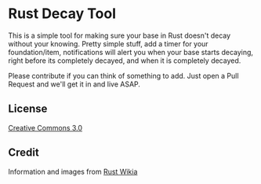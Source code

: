 # Rust Decay Tool  #

This is a simple tool for making sure your base in Rust doesn't decay without your knowing. Pretty simple stuff, add a timer for your foundation/item, notifications will alert you when your base starts decaying, right before its completely decayed, and when it is completely decayed.

Please contribute if you can think of something to add. Just open a Pull Request and we'll get it in and live ASAP.

## License ##

[Creative Commons 3.0](http://creativecommons.org/licenses/by-sa/3.0/legalcode)

## Credit ##

Information and images from [Rust Wikia](http://rust.wikia.com/wiki/Rust_Wiki)
